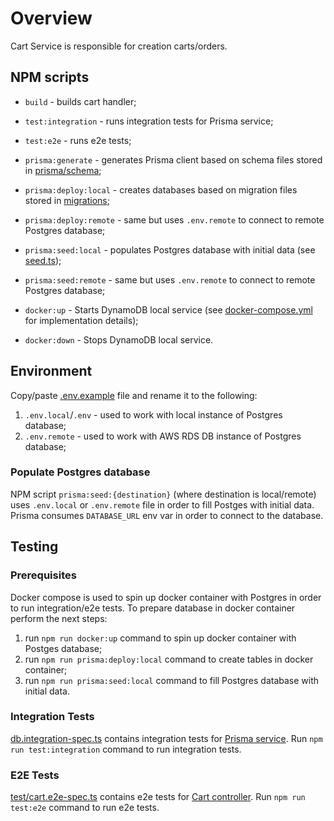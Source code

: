 # Overview

Cart Service is responsible for creation carts/orders.

## NPM scripts

- `build` - builds cart handler;

- `test:integration` - runs integration tests for Prisma service;

- `test:e2e` - runs e2e tests;

- `prisma:generate` - generates Prisma client based on schema files stored in [prisma/schema](./prisma/schema/);

- `prisma:deploy:local` - creates databases based on migration files stored in [migrations](./migrations/);

- `prisma:deploy:remote` - same but uses `.env.remote` to connect to remote Postgres database;

- `prisma:seed:local` - populates Postgres database with initial data (see [seed.ts](./prisma/seed.ts));
  
- `prisma:seed:remote` - same but uses `.env.remote` to connect to remote Postgres database;
  
- `docker:up` - Starts DynamoDB local service (see [docker-compose.yml](./docker-compose.yml) for implementation details);

- `docker:down` - Stops DynamoDB local service.

## Environment

Copy/paste [.env.example](./.env.example) file and rename it to the following:

1. `.env.local`/`.env` - used to work with local instance of Postgres database;
2. `.env.remote` - used to work with AWS RDS DB instance of Postgres database;

### Populate Postgres database

NPM script `prisma:seed:{destination}` (where destination is local/remote) uses `.env.local` or `.env.remote` file in order to fill Postges with initial data.
Prisma consumes `DATABASE_URL` env var in order to connect to the database.

## Testing

### Prerequisites

Docker compose is used to spin up docker container with Postgres in order to run integration/e2e tests.
To prepare database in docker container perform the next steps:
1. run `npm run docker:up` command to spin up docker container with Postges database;
2. run `npm run prisma:deploy:local` command to create tables in docker container;
3. run `npm run prisma:seed:local` command to fill Postgres database with initial data.

### Integration Tests

[db.integration-spec.ts](./test/db.integration-spec.ts) contains integration tests for [Prisma service](./src/db/prisma.service.ts).
Run `npm run test:integration` command to run integration tests.

### E2E Tests

[test/cart.e2e-spec.ts](./test/cart.e2e-spec.ts) contains e2e tests for [Cart controller](./src/cart/cart.controller.ts).
Run `npm run test:e2e` command to run e2e tests.